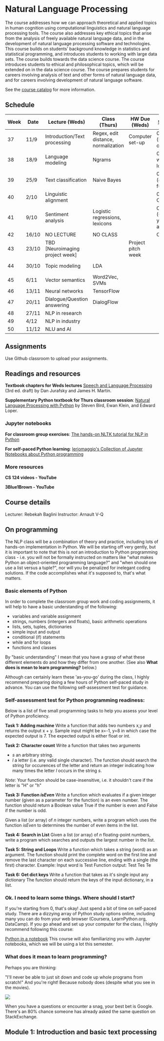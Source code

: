 Natural Language Processing
============
The course addresses how we can approach theoretical and applied topics in human cognition using computational linguistics and natural language processing tools. The course also addresses key ethical topics that arise from the analysis of freely available natural language data, and in the development of natural language processing software and technologies. 
This course builds on students’ background knowledge in statistics and statistical programming, and introduces students to working with large data sets. The course builds towards the data science course. The course introduces students to ethical and philosophical topics, which will be extended on in the data science course. The course prepares students for careers involving analysis of text and other forms of natural language data, and for careers involving development of natural language software. 
   
See the [course catalog](https://kursuskatalog.au.dk/en/course/94415/Natural-language-processing) for more information. 


Schedule 
---------------------


| Week | Date  | Lecture (Weds)                  | Class (Thurs)                       | HW Due (Weds)      | [Self-paced](https://github.com/leriomaggio/python-in-a-notebook)                       | [Readings](https://web.stanford.edu/~jurafsky/slp3/)       |
|------|-------|---------------------------------|-------------------------------------|--------------------|----------------------------------|----------------|
| 37   | 11/9  | Introduction/Text processing    | Regex, edit distance, normalization | Computer set-up    | 00-03 (basic objects)            | J+M2           |
| 38   | 18/9  | Language modeling               | Ngrams                              |                    | 04-05 (if, while, for loops)     | J+M3           |
| 39   | 25/9  | Text classification             | Naive Bayes                         |                    | 06-07 (dictionaries, functions)  | J+M4           |
| 40   | 2/10  | Linguistic alignment            |                                     |                    | 08 (classes, OOP)                | TBA (Riccardo) |
| 41   | 9/10  | Sentiment analysis              | Logistic regressions, lexicons      |                    | CYOA (Choose your own adventure) | J+M5           |
| 42   | 16/10 | NO LECTURE                      | NO CLASS                            |                    | CYOA                             |                |
| 43   | 23/10 | TBD [Neuroimaging project week] |                                     | Project pitch week |                                  |                |
| 44   | 30/10 | Topic modeling                  | LDA                                 |                    |                                  | TBA (Luca)     |
| 45   | 6/11  | Vector semantics                | Word2Vec, SVMs                      |                    |                                  | J+M6           |
| 46   | 13/11 | Neural networks                 | TensorFlow                          |                    |                                  | J+M23          |
| 47   | 20/11 | Dialogue/Question answering     | DialogFlow                          |                    |                                  | J+M24          |
| 48   | 27/11 | NLP in research                 |                                     |                    |                                  |                |
| 49   | 4/12  | NLP in industry                 |                                     |                    |                                  |                |
| 50   | 11/12 | NLU and AI                      |                                     |                    |                                  | J+M15          |



Assignments
------------------

Use Github classroom to upload your assignments. 

Readings and resources 
---------------------

**Textbook chapters for Weds lectures**
[Speech and Language Processing](https://web.stanford.edu/~jurafsky/slp3/) (3rd ed. draft) by Dan Jurafsky and James H. Martin. 

**Supplementary Python textbook for Thurs classroom session**: 
[Natural Language Processing with Python](https://www.nltk.org/book/) by Steven Bird, Ewan Klein, and Edward Loper. 

### Jupyter notebooks


**For classroom group exercises**:
[The hands-on NLTK tutorial for NLP in Python](https://github.com/hb20007/hands-on-nltk-tutorial) 

**For self-paced Python learning**:
[leriomaggio's Collection of Jupyter Notebooks about Python programming](https://github.com/leriomaggio/python-in-a-notebook)

### More resources 

**CS 124 videos - YouTube** 

**3Blue1Brown - YouTube**


Course details
---------------

Lecturer: Rebekah Baglini
Instructor: Arnault V-Q 

On programming 
---------------


The NLP class will be a combination of theory and practice, including lots of hands-on implementation in Python. We will be starting off very gently, but it is important to note that this is *not* an introduction to Python programming class - i.e. you will not be formally instructed on matters like "what makes Python an object-oriented programming language?" and "when should one use a list versus a tuple?", nor will you be penalized for inelegant coding solutions. If the code accomplishes what it's supposed to, that's what matters. 

### Basic elements of Python 

In order to complete the classroom group work and coding assignments, it will help to have a basic understanding of the following: 
- variables and variable assignment
- strings, numbers (intergers and floats), basic arithmetic operations
- lists, sets, tuples, dictionaries 
- simple input and output
- conditional (if) statements
- while and for loops 
- functions and classes 

By "basic understanding" I mean that you have a grasp of what these different elements do and how they differ from one another. (See also **What does is mean to learn programming?** below.) 

Although can certainly learn these 'as-you-go' during the class, I highly recommend preparing doing a few hours of Python self-paced study in advance. You can use the following self-assessment test for guidance. 


### Self-assessment test for Python programming readiness: 


Below is a list of five small programming tasks to help you assess your level of Python proficiency. 

**Task 1: Adding machine** 
Write a function that adds two numbers x,y and returns the output x + y. Sample input might be x=-1, y=8 in which case the expected output is 7. The expected output is either float or int.

**Task 2: Character count**
Write a function that takes two arguments
- *s* an arbitrary string.
- *l* a letter (i.e. any valid single character).
The function should search the string for occurences of the letter and return an integer indicating how many times the letter *l* occurs in the string *s*.

*Note*: Your function should be case-insensitive, i.e. it shouldn't care if the letter is "H" or "h"

**Task 3: Function *isEven***
Write a function which evaluates if a given integer number (given as a parameter for the function) is an even number. The function should return a Boolean value True if the number is even and False if the number is odd.

Given a list (or array) of *n* integer numbers, write a program which uses the function *isEven* to determines the number of even items in the list.

**Task 4: Search in List**
Given a list (or array) of *n* floating-point numbers, write a program which searches and outputs the largest number in the list.

**Task 5: String and Loops**
Write a function which takes a string (word) as an argument. The function should print the complete word on the first line and remove the last character on each successive line, ending with a single (the first) character. 
Example: Input word is Test
Function output:
Test
Tes
Te

**Task 6: Get dict keys** 
Write a function that takes as it's single input any dictionary
The function should return the keys of the input dictionary, in a list.


### Ok. I need to learn some things. Where should I start? 
If you're starting from 0, that's okay! Just spend a bit of time on self-paced study. There are a dizzying array of Python study options online, including many you can do from your web browser (Coursera, LearnPython.org, DataCamp). If you go ahead and set up your computer for the class, I highly recommend following this course: 

[Python in a notebook](https://github.com/leriomaggio/python-in-a-notebook) 
This course will also familiarizing you with Jupyter notebooks, which we will be using a lot this semester. 

### What does it mean to learn programming? 

Perhaps you are thinking: 

"I'll never be able to just sit down and code up whole programs from scratch!" And you're right! Because nobody does (despite what you see in the movies). 

![](googlingstuff.png)

When you have a questions or encounter a snag, your best bet is Google. There's an 80% chance someone has already asked the same question on StackExchange. 

Module 1: Introduction and basic text processing 
---------------------



